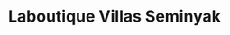 ---
title: 'Laboutique Villas Seminyak'
category: 'Website'
image: '../../assets/laboutique.png'
created_at: '2023/07/01'
---